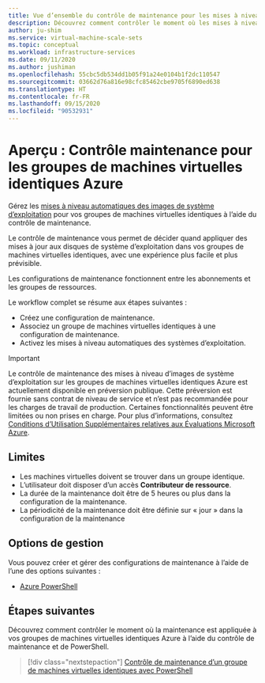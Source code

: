 ```yaml
---
title: Vue d’ensemble du contrôle de maintenance pour les mises à niveau d’images de système d’exploitation sur les groupes de machines virtuelles identiques Azure
description: Découvrez comment contrôler le moment où les mises à niveau automatiques des images de système d’exploitation sont déployées sur vos groupes de machines virtuelles identiques Azure à l’aide du contrôle de maintenance.
author: ju-shim
ms.service: virtual-machine-scale-sets
ms.topic: conceptual
ms.workload: infrastructure-services
ms.date: 09/11/2020
ms.author: jushiman
ms.openlocfilehash: 55cbc5db534dd1b05f91a24e0104b1f2dc110547
ms.sourcegitcommit: 03662d76a816e98cfc85462cbe9705f6890ed638
ms.translationtype: HT
ms.contentlocale: fr-FR
ms.lasthandoff: 09/15/2020
ms.locfileid: "90532931"
---
```

# <a name="preview-maintenance-control-for-azure-virtual-machine-scale-sets"></a>Aperçu : Contrôle maintenance pour les groupes de machines virtuelles identiques Azure 

Gérez les [mises à niveau automatiques des images de système d’exploitation](../virtual-machine-scale-sets/virtual-machine-scale-sets-automatic-upgrade.md) pour vos groupes de machines virtuelles identiques à l’aide du contrôle de maintenance.

Le contrôle de maintenance vous permet de décider quand appliquer des mises à jour aux disques de système d’exploitation dans vos groupes de machines virtuelles identiques, avec une expérience plus facile et plus prévisible. 

Les configurations de maintenance fonctionnent entre les abonnements et les groupes de ressources.

Le workflow complet se résume aux étapes suivantes : 
- Créez une configuration de maintenance.
- Associez un groupe de machines virtuelles identiques à une configuration de maintenance.
- Activez les mises à niveau automatiques des systèmes d’exploitation.

> [!IMPORTANT]
> Le contrôle de maintenance des mises à niveau d’images de système d’exploitation sur les groupes de machines virtuelles identiques Azure est actuellement disponible en préversion publique.
> Cette préversion est fournie sans contrat de niveau de service et n’est pas recommandée pour les charges de travail de production. Certaines fonctionnalités peuvent être limitées ou non prises en charge.
> Pour plus d’informations, consultez [Conditions d’Utilisation Supplémentaires relatives aux Évaluations Microsoft Azure](https://azure.microsoft.com/support/legal/preview-supplemental-terms/).


## <a name="limitations"></a>Limites

- Les machines virtuelles doivent se trouver dans un groupe identique.
- L’utilisateur doit disposer d’un accès **Contributeur de ressource**.
- La durée de la maintenance doit être de 5 heures ou plus dans la configuration de la maintenance.
- La périodicité de la maintenance doit être définie sur « jour » dans la configuration de la maintenance


## <a name="management-options"></a>Options de gestion

Vous pouvez créer et gérer des configurations de maintenance à l’aide de l’une des options suivantes :

- [Azure PowerShell](virtual-machine-scale-sets-maintenance-control-powershell.md)


## <a name="next-steps"></a>Étapes suivantes

Découvrez comment contrôler le moment où la maintenance est appliquée à vos groupes de machines virtuelles identiques Azure à l’aide du contrôle de maintenance et de PowerShell.

> [!div class="nextstepaction"]
> [Contrôle de maintenance d’un groupe de machines virtuelles identiques avec PowerShell](virtual-machine-scale-sets-maintenance-control-powershell.md)

